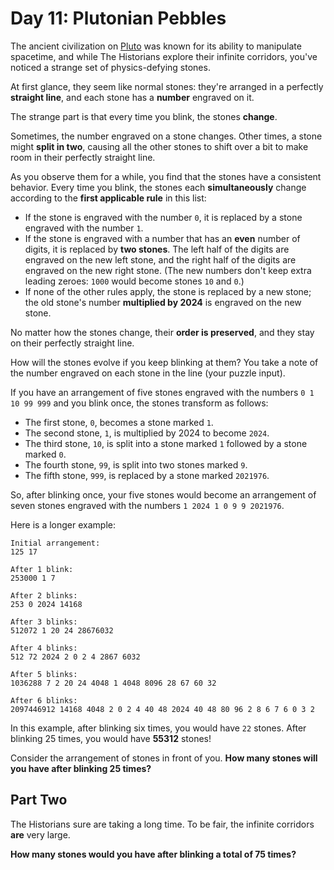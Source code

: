 # Day 11: Plutonian Pebbles

The ancient civilization on [Pluto](https://adventofcode.com/2019/day/20) was known for its ability to manipulate
spacetime, and while The Historians explore their infinite corridors, you've noticed a strange set of physics-defying
stones.

At first glance, they seem like normal stones: they're arranged in a perfectly **straight line**, and each stone has a
**number** engraved on it.

The strange part is that every time you blink, the stones **change**.

Sometimes, the number engraved on a stone changes. Other times, a stone might **split in two**, causing all the other
stones to shift over a bit to make room in their perfectly straight line.

As you observe them for a while, you find that the stones have a consistent behavior. Every time you blink, the stones
each **simultaneously** change according to the **first applicable rule** in this list:

- If the stone is engraved with the number `0`, it is replaced by a stone engraved with the number `1`.
- If the stone is engraved with a number that has an **even** number of digits, it is replaced by **two stones**. The
  left half of the digits are engraved on the new left stone, and the right half of the digits are engraved on the new
  right stone. (The new numbers don't keep extra leading zeroes: `1000` would become stones `10` and `0`.)
- If none of the other rules apply, the stone is replaced by a new stone; the old stone's number **multiplied by 2024**
  is engraved on the new stone.

No matter how the stones change, their **order is preserved**, and they stay on their perfectly straight line.

How will the stones evolve if you keep blinking at them? You take a note of the number engraved on each stone in the
line (your puzzle input).

If you have an arrangement of five stones engraved with the numbers `0 1 10 99 999` and you blink once, the stones
transform as follows:

- The first stone, `0`, becomes a stone marked `1`.
- The second stone, `1`, is multiplied by 2024 to become `2024`.
- The third stone, `10`, is split into a stone marked `1` followed by a stone marked `0`.
- The fourth stone, `99`, is split into two stones marked `9`.
- The fifth stone, `999`, is replaced by a stone marked `2021976`.

So, after blinking once, your five stones would become an arrangement of seven stones engraved with the numbers
`1 2024 1 0 9 9 2021976`.

Here is a longer example:

```text
Initial arrangement:
125 17

After 1 blink:
253000 1 7

After 2 blinks:
253 0 2024 14168

After 3 blinks:
512072 1 20 24 28676032

After 4 blinks:
512 72 2024 2 0 2 4 2867 6032

After 5 blinks:
1036288 7 2 20 24 4048 1 4048 8096 28 67 60 32

After 6 blinks:
2097446912 14168 4048 2 0 2 4 40 48 2024 40 48 80 96 2 8 6 7 6 0 3 2
```

In this example, after blinking six times, you would have `22` stones. After blinking 25 times, you would have **55312**
stones!

Consider the arrangement of stones in front of you. **How many stones will you have after blinking 25 times?**

## Part Two

The Historians sure are taking a long time. To be fair, the infinite corridors **are** very large.

**How many stones would you have after blinking a total of 75 times?**
